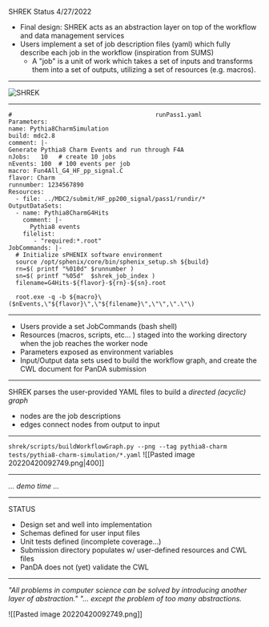 SHREK Status 4/27/2022

- Final design: SHREK acts as an abstraction layer on top of the workflow and data management services 
- Users implement a set of job description files (yaml) which fully describe each job in the workflow (inspiration from SUMS)
	- A "job" is a unit of work which takes a set of inputs and transforms them into a set of outputs, utilizing a set of resources (e.g. macros).

---

![SHREK](https://lh4.googleusercontent.com/G5w4P1uwUYpU-ObA8T3fDdm27jEm66IxTQ-sHTB8_LGZQbZpQK4xGBMeMpDTHxCBIPt9_vnBkuWdjTYcaTGBhjLEMC4giqNX_YLv9d5RR6G4mJgOiw9O9e1q4l-GcA1dZMVp1Nl-) 

---

```
#                                        runPass1.yaml
Parameters:                                                               name: Pythia8CharmSimulation                                           build: mdc2.8                                                           comment: |-                                                               Generate Pythia8 Charm Events and run through F4A                     nJobs:   10   # create 10 jobs                                         nEvents: 100  # 100 events per job                                     macro: Fun4All_G4_HF_pp_signal.C                                       flavor: Charm                                                           runnumber: 1234567890                                                                                       
Resources:                                 
  - file: ../MDC2/submit/HF_pp200_signal/pass1/rundir/*                                                                             
OutputDataSets:                                            
  - name: Pythia8CharmG4Hits                                      
    comment: |-                                                  
      Pythia8 events                                               
    filelist:                                                    
       - "required:*.root"                                                                                                                                                                                 
JobCommands: |-                                            
  # Initialize sPHENIX software environment                   
  source /opt/sphenix/core/bin/sphenix_setup.sh ${build}                            
  rn=$( printf "%010d" $runnumber )
  sn=$( printf "%05d"  $shrek_job_index )                                                     
  filename=G4Hits-${flavor}-${rn}-${sn}.root
  
  root.exe -q -b ${macro}\($nEvents,\"${flavor}\",\"${filename}\",\"\",\".\"\)                                                                                                        
```

---

- Users provide a set JobCommands (bash shell)
- Resources (macros, scripts, etc... ) staged into the working directory when the job reaches the worker node
- Parameters exposed as environment variables
- Input/Output data sets used to build the workflow graph, and create the CWL document for PanDA submission

---

SHREK parses the user-provided YAML files to build a *directed (acyclic) graph* 
- nodes are the job descriptions
- edges connect nodes from output to input

---

`shrek/scripts/buildWorkflowGraph.py --png --tag pythia8-charm tests/pythia8-charm-simulation/*.yaml`
![[Pasted image 20220420092749.png|400]]

---

*... demo time ...*

---

STATUS
- Design set and well into implementation
- Schemas defined for user input files
- Unit tests defined (incomplete coverage...)
- Submission directory populates w/ user-defined resources and CWL files
- PanDA does not (yet) validate the CWL

---

*"All problems in computer science can be solved by introducing another layer of abstraction."
"... except the problem of too many abstractions.*

![[Pasted image 20220420092749.png]]